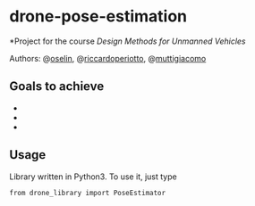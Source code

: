 # drone-pose-estimation

*Project for the course *Design Methods for Unmanned Vehicles*

Authors:
@[oselin](https://github.com/oselin),
@[riccardoperiotto](https://github.com/riccardoperiotto),
@[muttigiacomo](https://github.com/muttigiacomo)

## Goals to achieve
- 
- 
- 

## Usage
Library written in Python3. To use it, just type

~~~
from drone_library import PoseEstimator
~~~
